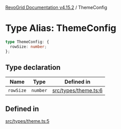 [RevoGrid Documentation v4.15.2](README.md) / ThemeConfig

# Type Alias: ThemeConfig

```ts
type ThemeConfig: {
  rowSize: number;
};
```

## Type declaration

| Name | Type | Defined in |
| ------ | ------ | ------ |
| `rowSize` | `number` | [src/types/theme.ts:6](https://github.com/revolist/revogrid/blob/30cfedca97f5b42c948bd2668fa87c350d2411bd/src/types/theme.ts#L6) |

## Defined in

[src/types/theme.ts:5](https://github.com/revolist/revogrid/blob/30cfedca97f5b42c948bd2668fa87c350d2411bd/src/types/theme.ts#L5)
